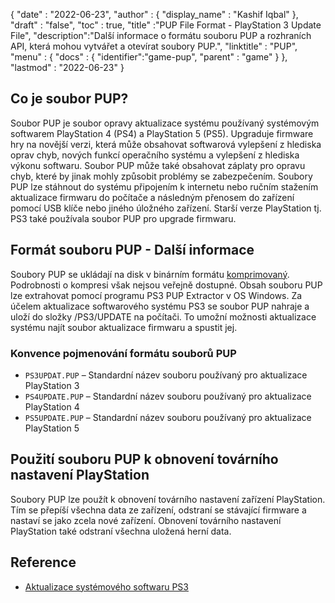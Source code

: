 {
  "date" : "2022-06-23",
  "author" : {
    "display_name" : "Kashif Iqbal"
},
  "draft" : "false",
  "toc" : true,
  "title" :"PUP File Format - PlayStation 3 Update File",
  "description":"Další informace o formátu souboru PUP a rozhraních API, která mohou vytvářet a otevírat soubory PUP.",
  "linktitle" : "PUP",
  "menu" : {
    "docs" : {
      "identifier":"game-pup",
      "parent" : "game"
}
},
  "lastmod" : "2022-06-23"
}

## Co je soubor PUP?

Soubor PUP je soubor opravy aktualizace systému používaný systémovým softwarem PlayStation 4 (PS4) a PlayStation 5 (PS5). Upgraduje firmware hry na novější verzi, která může obsahovat softwarová vylepšení z hlediska oprav chyb, nových funkcí operačního systému a vylepšení z hlediska výkonu softwaru. Soubor PUP může také obsahovat záplaty pro opravu chyb, které by jinak mohly způsobit problémy se zabezpečením. Soubory PUP lze stáhnout do systému připojením k internetu nebo ručním stažením aktualizace firmwaru do počítače a následným přenosem do zařízení pomocí USB klíče nebo jiného úložného zařízení. Starší verze PlayStation tj. PS3 také používala soubor PUP pro upgrade firmwaru.

## Formát souboru PUP - Další informace

Soubory PUP se ukládají na disk v binárním formátu [komprimovaný](/cs/compression/). Podrobnosti o kompresi však nejsou veřejně dostupné. Obsah souboru PUP lze extrahovat pomocí programu PS3 PUP Extractor v OS Windows. Za účelem aktualizace softwarového systému PS3 se soubor PUP nahraje a uloží do složky /PS3/UPDATE na počítači. To umožní možnosti aktualizace systému najít soubor aktualizace firmwaru a spustit jej.

### Konvence pojmenování formátu souborů PUP

* `PS3UPDAT.PUP` – Standardní název souboru používaný pro aktualizace PlayStation 3
* `PS4UPDATE.PUP` – Standardní název souboru používaný pro aktualizace PlayStation 4
* `PS5UPDATE.PUP` – Standardní název souboru používaný pro aktualizace PlayStation 5

## Použití souboru PUP k obnovení továrního nastavení PlayStation

Soubory PUP lze použít k obnovení továrního nastavení zařízení PlayStation. Tím se přepíší všechna data ze zařízení, odstraní se stávající firmware a nastaví se jako zcela nové zařízení. Obnovení továrního nastavení PlayStation také odstraní všechna uložená herní data.

## Reference

* [Aktualizace systémového softwaru PS3](https://www.playstation.com/en-us/support/hardware/ps3/system-software/)

